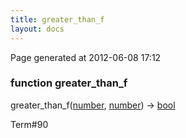 ```yaml
---
title: greater_than_f
layout: docs
---
```


<div class="bottom_right_note">Page generated at 2012-06-08 17:12</div>
<h3><span class="minor">function</span> greater_than_f</h3>

greater_than_f(<a href="/docs/number.html">number</a>, <a href="/docs/number.html">number</a>) -> <a href="/docs/bool.html">bool</a>
<p></p>

<p><span class="extra_minor">Term#90</span></p>
